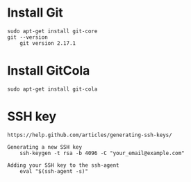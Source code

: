# Install Git
    sudo apt-get install git-core
    git --version
        git version 2.17.1

# Install GitCola
    sudo apt-get install git-cola

# SSH key
    https://help.github.com/articles/generating-ssh-keys/

    Generating a new SSH key
        ssh-keygen -t rsa -b 4096 -C "your_email@example.com"

    Adding your SSH key to the ssh-agent
        eval "$(ssh-agent -s)"

